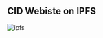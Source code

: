 ## CID Webiste on IPFS
![ipfs](https://user-images.githubusercontent.com/71760326/103544554-90712480-4ea0-11eb-8202-e72357d0237b.PNG)
